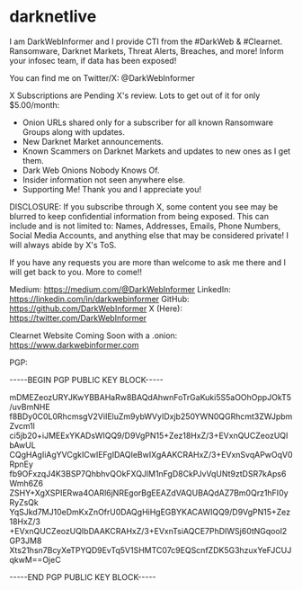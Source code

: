# darknetlive

I am DarkWebInformer and I provide CTI from the #DarkWeb & #Clearnet. Ransomware, Darknet Markets, Threat Alerts, Breaches, and more! Inform your infosec team, if data has been exposed!

You can find me on Twitter/X: @DarkWebInformer

X Subscriptions are Pending X's review. Lots to get out of it for only $5.00/month:

- Onion URLs shared only for a subscriber for all known Ransomware Groups along with updates.
- New Darknet Market announcements.
- Known Scammers on Darknet Markets and updates to new ones as I get them.
- Dark Web Onions Nobody Knows Of.
- Insider information not seen anywhere else.
- Supporting Me! Thank you and I appreciate you!

DISCLOSURE: If you subscribe through X, some content you see may be blurred to keep confidential information from being exposed. This can include and is not limited to: Names, Addresses, Emails, Phone Numbers, Social Media Accounts, and anything else that may be considered private! I will always abide by X's ToS.

If you have any requests you are more than welcome to ask me there and I will get back to you. More to come!!

Medium: https://medium.com/@DarkWebInformer
LinkedIn: https://linkedin.com/in/darkwebinformer
GitHub: https://github.com/DarkWebInformer
X (Here): https://twitter.com/DarkWebInformer

Clearnet Website Coming Soon with a .onion: https://www.darkwebinformer.com

PGP:

-----BEGIN PGP PUBLIC KEY BLOCK-----

mDMEZeozURYJKwYBBAHaRw8BAQdAhwnFoTrGaKuki5S5aOOhOppJOkT5/uvBmNHE
f8BDy0C0L0RhcmsgV2ViIEluZm9ybWVyIDxjb250YWN0QGRhcmt3ZWJpbmZvcm1l
ci5jb20+iJMEExYKADsWIQQ9/D9VgPN15+Zez18HxZ/3+EVxnQUCZeozUQIbAwUL
CQgHAgIiAgYVCgkICwIEFgIDAQIeBwIXgAAKCRAHxZ/3+EVxnSvqAPwOqV0RpnEy
fb9OFxzqJ4K3BSP7QhbhvQOkFXQJlM1nFgD8CkPJvVqUNt9ztDSR7kAps6Wmh6Z6
ZSHY+XgXSPIERwa4OARl6jNREgorBgEEAZdVAQUBAQdAZ7Bm0Qrz1hFI0yRyZsQk
YqSJkd7MJ10eDmKxZnOfrU0DAQgHiHgEGBYKACAWIQQ9/D9VgPN15+Zez18HxZ/3
+EVxnQUCZeozUQIbDAAKCRAHxZ/3+EVxnTsiAQCE7PhDIWSj60tNGqool2GP3JM8
Xts21hsn7BcyXeTPYQD9EvTq5V1SHMTC07c9EQScnfZDK5G3hzuxYeFJCUJqkwM==OjeC

-----END PGP PUBLIC KEY BLOCK-----
